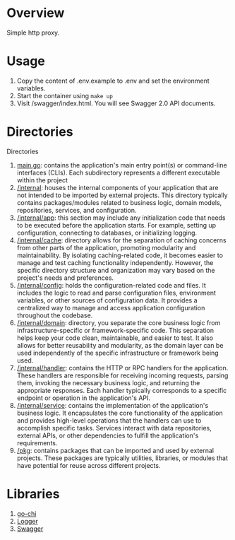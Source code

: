 # Overview
Simple http proxy.

# Usage 
1. Copy the content of .env.example to .env and set the environment variables.
2. Start the container using ```make up```
2. Visit /swagger/index.html. You will see Swagger 2.0 API documents.

# Directories
Directories

1. [main.go](./main.go): contains the application's main entry point(s) or command-line interfaces (CLIs). Each subdirectory represents a different executable within the project
2. [/internal](./internal): houses the internal components of your application that are not intended to be imported by external projects. This directory typically contains packages/modules related to business logic, domain models, repositories, services, and configuration.
3. [/internal/app](./internal/app): this section may include any initialization code that needs to be executed before the application starts. For example, setting up configuration, connecting to databases, or initializing logging.
4. [/internal/cache](./internal/cache): directory allows for the separation of caching concerns from other parts of the application, promoting modularity and maintainability. By isolating caching-related code, it becomes easier to manage and test caching functionality independently. However, the specific directory structure and organization may vary based on the project's needs and preferences.
5. [/internal/config](./internal/config): holds the configuration-related code and files. It includes the logic to read and parse configuration files, environment variables, or other sources of configuration data. It provides a centralized way to manage and access application configuration throughout the codebase.
6. [/internal/domain](./internal/domain): directory, you separate the core business logic from infrastructure-specific or framework-specific code. This separation helps keep your code clean, maintainable, and easier to test. It also allows for better reusability and modularity, as the domain layer can be used independently of the specific infrastructure or framework being used.
7. [/internal/handler](./internal/handler): contains the HTTP or RPC handlers for the application. These handlers are responsible for receiving incoming requests, parsing them, invoking the necessary business logic, and returning the appropriate responses. Each handler typically corresponds to a specific endpoint or operation in the application's API.
8. [/internal/service](./internal/service): contains the implementation of the application's business logic. It encapsulates the core functionality of the application and provides high-level operations that the handlers can use to accomplish specific tasks. Services interact with data repositories, external APIs, or other dependencies to fulfill the application's requirements.
9. [/pkg](./pkg): contains packages that can be imported and used by external projects. These packages are typically utilities, libraries, or modules that have potential for reuse across different projects.

# Libraries

1. [go-chi](https://github.com/go-chi/chi)
2. [Logger](https://github.com/rs/zerolog)
3. [Swagger](https://github.com/swaggo/swag)